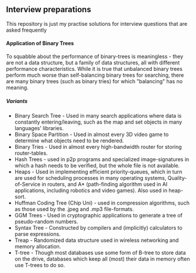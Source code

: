 ## Interview preparations

This repository is just my practise solutions for interview questions that are asked frequently


#### Application of Binary Trees
To squabble about the performance of binary-trees is meaningless - they are not a data structure, 
but a family of data structures, all with different performance characteristics. While it is true that unbalanced binary
 trees perform much worse than self-balancing binary trees for searching, there are many binary trees (such as binary 
 tries) for which "balancing" has no meaning.

##### Variants
 - Binary Search Tree - Used in many search applications where data is constantly entering/leaving, such as the map and 
   set objects in many languages' libraries.
 - Binary Space Partition - Used in almost every 3D video game to determine what objects need to be rendered.
 - Binary Tries - Used in almost every high-bandwidth router for storing router-tables.
 - Hash Trees - used in p2p programs and specialized image-signatures in which a hash needs to be verified, but the 
   whole file is not available.
 - Heaps - Used in implementing efficient priority-queues, which in turn are used for scheduling processes in many 
   operating systems, Quality-of-Service in routers, and A* (path-finding algorithm used in AI applications, including 
   robotics and video games). Also used in heap-sort.
 - Huffman Coding Tree (Chip Uni) - used in compression algorithms, such as those used by the .jpeg and .mp3 
   file-formats.
 - GGM Trees - Used in cryptographic applications to generate a tree of pseudo-random numbers.
 - Syntax Tree - Constructed by compilers and (implicitly) calculators to parse expressions.
 - Treap - Randomized data structure used in wireless networking and memory allocation.
 - T-tree - Though most databases use some form of B-tree to store data on the drive, databases which keep all (most) 
   their data in memory often use T-trees to do so.
